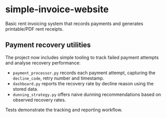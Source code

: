# simple-invoice-website

Basic rent invoicing system that records payments and generates printable/PDF rent receipts.

## Payment recovery utilities

The project now includes simple tooling to track failed payment attempts and analyse
recovery performance:

- `payment_processor.py` records each payment attempt, capturing the `decline_code`,
  retry number and timestamp.
- `dashboard.py` reports the recovery rate by decline reason using the stored data.
- `dunning_strategy.py` offers naive dunning recommendations based on observed
  recovery rates.

Tests demonstrate the tracking and reporting workflow.
